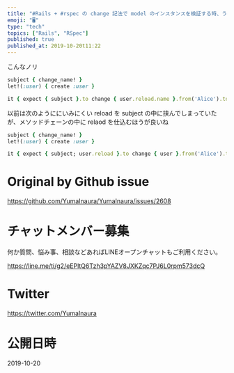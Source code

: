 ```yaml
---
title: "#Rails + #rspec の change 記法で model のインスタンスを検証する時、うまくいかないときは reload を挟め"
emoji: "🖥"
type: "tech"
topics: ["Rails", "RSpec"]
published: true
published_at: 2019-10-20t11:22
---
```


こんなノリ


```rb
subject { change_name! }
let!(:user) { create :user }

it { expect { subject }.to change { user.reload.name }.from('Alice').to('Bob')  }
```

以前は次のようににいみにくい reload を subject の中に挟んでしまっていたが、メソッドチェーンの中に relaod を仕込むほうが良いね

```rb
subject { change_name! }
let!(:user) { create :user }

it { expect { subject; user.reload }.to change { user }.from('Alice').to('Bob')  }
```


# Original by Github issue

https://github.com/YumaInaura/YumaInaura/issues/2608








<!-- Update From Qiita API -->

# チャットメンバー募集


何か質問、悩み事、相談などあればLINEオープンチャットもご利用ください。

https://line.me/ti/g2/eEPltQ6Tzh3pYAZV8JXKZqc7PJ6L0rpm573dcQ





# Twitter


https://twitter.com/YumaInaura


<!-- Update From Qiita API -->



# 公開日時

2019-10-20
